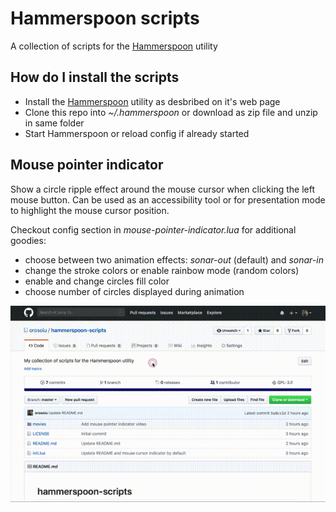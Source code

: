 # Hammerspoon scripts
A collection of scripts for the [Hammerspoon](http://www.hammerspoon.org) utility

## How do I install the scripts

* Install the [Hammerspoon](http://www.hammerspoon.org) utility as desbribed on it's web page
* Clone this repo into *~/.hammerspoon* or download as zip file and unzip in same folder
* Start Hammerspoon or reload config if already started

## Mouse pointer indicator
Show a circle ripple effect around the mouse cursor when clicking the left mouse button. Can be used as an accessibility tool or for presentation mode to highlight the mouse cursor position.

Checkout config section in *mouse-pointer-indicator.lua* for additional goodies:

* choose between two animation effects: *sonar-out* (default) and *sonar-in*
* change the stroke colors or enable rainbow mode (random colors)
* enable and change circles fill color
* choose number of circles displayed during animation

![Mouse pointer indicator](https://github.com/orosoiu/hammerspoon-scripts/blob/master/demo/mouse-pointer-indicator.gif)
